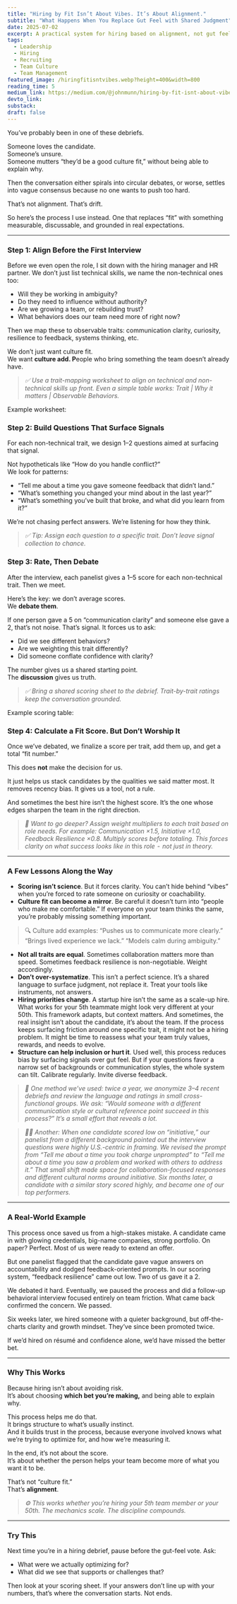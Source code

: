 ```yaml
---
title: "Hiring by Fit Isn’t About Vibes. It’s About Alignment."
subtitle: "What Happens When You Replace Gut Feel with Shared Judgment"
date: 2025-07-02
excerpt: A practical system for hiring based on alignment, not gut feel. Complete with scoring sheets, examples, and inclusion strategies that scale.
tags:
  - Leadership
  - Hiring
  - Recruiting
  - Team Culture
  - Team Management
featured_image: /hiringfitisntvibes.webp?height=400&width=800
reading_time: 5
medium_link: https://medium.com/@johnmunn/hiring-by-fit-isnt-about-vibes-it-s-about-alignment-f8b89351facc
devto_link:
substack:
draft: false
---
```


You’ve probably been in one of these debriefs.

Someone loves the candidate.  
Someone’s unsure.  
Someone mutters “they’d be a good culture fit,” without being able to explain why.

Then the conversation either spirals into circular debates, or worse, settles into vague consensus because no one wants to push too hard.

That’s not alignment. That’s drift.

So here’s the process I use instead. One that replaces “fit” with something measurable, discussable, and grounded in real expectations.

---

### Step 1: Align Before the First Interview

Before we even open the role, I sit down with the hiring manager and HR partner. We don’t just list technical skills, we name the non-technical ones too:

- Will they be working in ambiguity?
- Do they need to influence without authority?
- Are we growing a team, or rebuilding trust?
- What behaviors does our team need more of right now?

Then we map these to observable traits: communication clarity, curiosity, resilience to feedback, systems thinking, etc.

We don’t just want culture fit.  
We want **culture add. P**eople who bring something the team doesn’t already have.

> _✅ Use a trait-mapping worksheet to align on technical and non-technical skills up front. Even a simple table works: Trait | Why it matters | Observable Behaviors._

Example worksheet:

### Step 2: Build Questions That Surface Signals

For each non-technical trait, we design 1–2 questions aimed at surfacing that signal.

Not hypotheticals like “How do you handle conflict?”  
We look for patterns:

- “Tell me about a time you gave someone feedback that didn’t land.”
- “What’s something you changed your mind about in the last year?”
- “What’s something you’ve built that broke, and what did you learn from it?”

We’re not chasing perfect answers. We’re listening for how they think.

> _✅ Tip: Assign each question to a specific trait. Don’t leave signal collection to chance._

### Step 3: Rate, Then Debate

After the interview, each panelist gives a 1–5 score for each non-technical trait. Then we meet.

Here’s the key: we don’t average scores.  
We **debate them**.

If one person gave a 5 on “communication clarity” and someone else gave a 2, that’s not noise. That’s signal. It forces us to ask:

- Did we see different behaviors?
- Are we weighting this trait differently?
- Did someone conflate confidence with clarity?

The number gives us a shared starting point.  
The **discussion** gives us truth.

> _✅ Bring a shared scoring sheet to the debrief. Trait-by-trait ratings keep the conversation grounded._

Example scoring table:

### Step 4: Calculate a Fit Score. But Don’t Worship It

Once we’ve debated, we finalize a score per trait, add them up, and get a total “fit number.”

This does **not** make the decision for us.

It just helps us stack candidates by the qualities we said matter most. It removes recency bias. It gives us a tool, not a rule.

And sometimes the best hire isn’t the highest score. It’s the one whose edges sharpen the team in the right direction.

> _🧮 Want to go deeper? Assign weight multipliers to each trait based on role needs. For example: Communication ×1.5, Initiative ×1.0, Feedback Resilience ×0.8. Multiply scores before totaling. This forces clarity on what success looks like in_ this _role  -  not just in theory._

---

### A Few Lessons Along the Way

- **Scoring isn’t science**. But it forces clarity. You can’t hide behind “vibes” when you’re forced to rate someone on curiosity or coachability.
- **Culture fit can become a mirror**. Be careful it doesn’t turn into “people who make me comfortable.” If everyone on your team thinks the same, you’re probably missing something important.

> 🔍 Culture add examples: “Pushes us to communicate more clearly.” “Brings lived experience we lack.” “Models calm during ambiguity.”

- **Not all traits are equal**. Sometimes collaboration matters more than speed. Sometimes feedback resilience is non-negotiable. Weight accordingly.
- **Don’t over-systematize**. This isn’t a perfect science. It’s a shared language to surface judgment, not replace it. Treat your tools like instruments, not answers.
- **Hiring priorities change**. A startup hire isn’t the same as a scale-up hire. What works for your 5th teammate might look very different at your 50th. This framework adapts, but context matters. And sometimes, the real insight isn’t about the candidate, it’s about the team. If the process keeps surfacing friction around one specific trait, it might not be a hiring problem. It might be time to reassess what your team truly values, rewards, and needs to evolve.
- **Structure can help inclusion or hurt it**. Used well, this process reduces bias by surfacing signals over gut feel. But if your questions favor a narrow set of backgrounds or communication styles, the whole system can tilt. Calibrate regularly. Invite diverse feedback.

> _🧪 One method we’ve used: twice a year, we anonymize 3–4 recent debriefs and review the language and ratings in small cross-functional groups. We ask: “Would someone with a different communication style or cultural reference point succeed in this process?” It’s a small effort that reveals a lot._

> _🧍‍♀️ Another: When one candidate scored low on “initiative,” our panelist from a different background pointed out the interview questions were highly U.S.-centric in framing. We revised the prompt from “Tell me about a time you took charge unprompted” to “Tell me about a time you saw a problem and worked with others to address it.” That small shift made space for collaboration-focused responses and different cultural norms around initiative. Six months later, a candidate with a similar story scored highly, and became one of our top performers._

---

### A Real-World Example

This process once saved us from a high-stakes mistake. A candidate came in with glowing credentials, big-name companies, strong portfolio. On paper? Perfect. Most of us were ready to extend an offer.

But one panelist flagged that the candidate gave vague answers on accountability and dodged feedback-oriented prompts. In our scoring system, “feedback resilience” came out low. Two of us gave it a 2.

We debated it hard. Eventually, we paused the process and did a follow-up behavioral interview focused entirely on team friction. What came back confirmed the concern. We passed.

Six weeks later, we hired someone with a quieter background, but off-the-charts clarity and growth mindset. They’ve since been promoted twice.

If we’d hired on résumé and confidence alone, we’d have missed the better bet.

---

### Why This Works

Because hiring isn’t about avoiding risk.  
It’s about choosing **which bet you’re making,** and being able to explain why.

This process helps me do that.  
It brings structure to what’s usually instinct.  
And it builds trust in the process, because everyone involved knows what we’re trying to optimize for, and how we’re measuring it.

In the end, it’s not about the score.  
It’s about whether the person helps your team become more of what you want it to be.

That’s not “culture fit.”  
That’s **alignment**.

> _⚙️ This works whether you’re hiring your 5th team member or your 50th. The mechanics scale. The discipline compounds._

---

### Try This

Next time you’re in a hiring debrief, pause before the gut-feel vote. Ask:

- What were we actually optimizing for?
- What did we see that supports or challenges that?

Then look at your scoring sheet. If your answers don’t line up with your numbers, that’s where the conversation starts. Not ends.